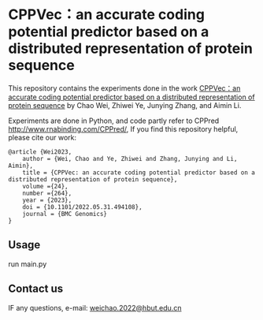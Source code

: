 # CPPVec：an accurate coding potential predictor based on a distributed representation of protein sequence


This repository contains the experiments done in the work [CPPVec：an accurate coding potential predictor based on a distributed representation of protein sequence](https://www.biorxiv.org/content/10.1101/2022.05.31.494108v1) by Chao Wei, Zhiwei Ye, Junying Zhang, and Aimin Li.

Experiments are done in Python, and code partly refer to CPPred http://www.rnabinding.com/CPPred/, If you find this repository helpful, please cite our work:

```
@article {Wei2023,
	author = {Wei, Chao and Ye, Zhiwei and Zhang, Junying and Li, Aimin},
	title = {CPPVec: an accurate coding potential predictor based on a distributed representation of protein sequence},
	volume ={24},
	number ={264},
	year = {2023},
	doi = {10.1101/2022.05.31.494108},
	journal = {BMC Genomics}
}
```

## Usage

run main.py

## Contact us

IF any questions, e-mail: weichao.2022@hbut.edu.cn


